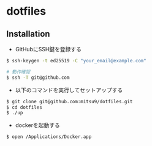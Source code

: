 # dotfiles

## Installation

- GitHubにSSH鍵を登録する
```sh
$ ssh-keygen -t ed25519 -C "your_email@example.com"

# 動作確認
$ ssh -T git@github.com
```


- 以下のコマンドを実行してセットアップする

```sh
$ git clone git@github.com:mitsu9/dotfiles.git
$ cd dotfiles
$ ./up
```

- dockerを起動する

```
$ open /Applications/Docker.app
```

